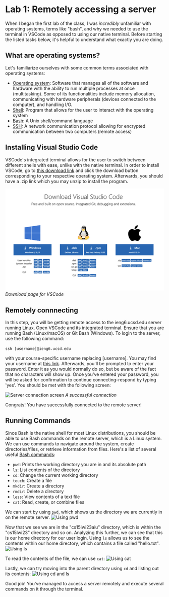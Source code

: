 # Lab 1: Remotely accessing a server

When I began the first lab of the class, I was *incredibly* unfamiliar with operating systems, terms like "bash", and why we needed to use the terminal in VSCode as opposed to using our native terminal. Before starting the listed tasks below, it's helpful to understand what exactly you are doing.

## What are operating systems?
Let's familiarize ourselves with some common terms associated with operating systems:
- [Operating system][1]: Software that manages all of the software and hardware with the ability to run multiple processes at once (multitasking). Some of its functionalities include memory allocation, communicating with hardware peripherals (devices connected to the computer), and handling I/O.
- [Shell][2]: Program that allows for the user to interact with the operating system
- [Bash][3]: A Unix shell/command language
- [SSH][4]: A network communication protocol allowing for encrypted communication between two computers (remote access)

[1]: https://www.youtube.com/watch?v=26QPDBe-NB8
[2]: https://en.wikipedia.org/wiki/Shell_(computing)
[3]: https://en.wikipedia.org/wiki/Bash_(Unix_shell)#cite_note-:0-20
[4]: https://www.ucl.ac.uk/isd/what-ssh-and-how-do-i-use-it

## Installing Visual Studio Code
VSCode's integrated terminal allows for the user to switch between different shells with ease, unlike with the native terminal. In order to install VSCode, go to [this download link][11] and click the download button corresponding to your respective operating system. Afterwards, you should have a .zip link which you may unzip to install the program.

[11]: https://code.visualstudio.com/download

![VSCode download page](images/lab1-1.png)
*Download page for VSCode*

## Remotely connnecting
In this step, you will be getting remote access to the ieng6.ucsd.edu server running Linux. Open VSCode and its integrated terminal. Ensure that you are running Bash (Linux/macOS) or Git Bash (Windows). To login to the server, use the following command: 

```ssh [username]@ieng6.ucsd.edu``` 

with your course-specific username replacing [username]. You may find your username at [this link][10]. Afterwards, you'll be prompted to enter your password. Enter it as you would normally do so, but be aware of the fact that no characters will show up. Once you've entered your password, you will be asked for confirmation to continue connecting–respond by typing 'yes'. You should be met with the following screen:

[10]: https://sdacs.ucsd.edu/~icc/index.php

![Server connection screen](images/lab1-2.png)
*A successful connection*

Congrats! You have successfully connected to the remote server!

## Running Commands

Since Bash is the native shell for most Linux distributions, you should be able to use Bash commands on the remote server, which is a Linux system. We can use commands to navigate around the system, create directories/files, or retrieve information from files. Here's a list of several useful [Bash commands][5]:

- ```pwd```: Prints the working directory you are in and its absolute path
- ```ls```: List contents of the directory                                
- ```cd```: Change the current working directory                          
- ```touch```: Create a file                                   
- ```mkdir```: Create a directory
- ```rmdir```: Delete a directory
- ```less```: View contents of a text file
- ```cat```: Read, create, or combine files

We can start by using ```pwd```, which shows us the directory we are currently in on the remote server.
![Using pwd](images/lab1-3.png)

Now that we see we are in the "cs15lwi23aiu" directory, which is within the "cs15lwi23" 
directory and so on. Analyzing this further, we can see that this is our home directory
for our user login. Using ```ls``` allows us to see the contents within our home
directory, which contains a file called "hello.txt".
![Using ls](images/lab1-4.png)

To read the contents of the file, we can use ```cat```:
![Using cat](images/lab1-5.png)

Lastly, we can try moving into the parent directory using ```cd``` 
and listing out its contents:
![Using cd and ls](images/lab1-6.png)

Good job! You've managed to access a server remotely and execute several commands
on it through the terminal.

[5]: https://www.educative.io/blog/bash-shell-command-cheat-sheet